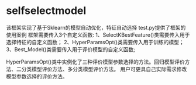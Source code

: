 # selfselectmodel
该框架实现了基于Sklearn的模型自动优化，特征自动选择
test.py提供了框架的使用案例
框架需要传入3个自定义函数:
	1、SelectKBestFeature()类需要传入用于选择特征的自定义函数；
	2、HyperParamsOpt()类需要传入用于训练的模型；
	3、Best_Model()类需要传入用于评价模型的自定义函数;

HyperParamsOpt()类中实例化了三种评价模型参数选择的方法。回归模型评价方法、二分类模型评价方法、多分类模型评价方法。
用户可更具自己实际需求修改模型参数选择的评价方法。
